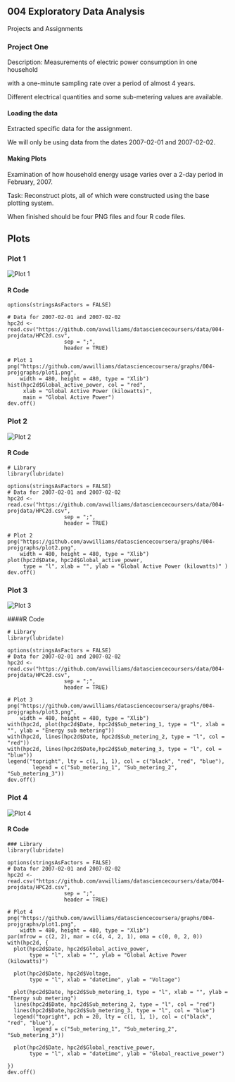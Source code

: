 ## 004 Exploratory Data Analysis
Projects and Assignments

### Project One
Description: Measurements of electric power consumption in one household

with a one-minute sampling rate over a period of almost 4 years.

Different electrical quantities and some sub-metering values are available.

#### Loading the data
Extracted specific data for the assignment.

We will only be using data from the dates 2007-02-01 and 2007-02-02.

#### Making Plots
Examination of how household energy usage varies over a 2-day period in February, 2007.

Task: Reconstruct plots, all of which were constructed using the
base plotting system.

When finished should be four PNG files and four R code files.

## Plots
### Plot 1

![Plot 1](https://github.com/avwilliams/datasciencecoursera/blob/master/graphs/004-projgraphs/plot1.png)

#### R Code
```
options(stringsAsFactors = FALSE)

# Data for 2007-02-01 and 2007-02-02
hpc2d <- read.csv("https://github.com/avwilliams/datasciencecoursers/data/004-projdata/HPC2d.csv",
                  sep = ";",
                  header = TRUE)

# Plot 1
png("https://github.com/avwilliams/datasciencecoursera/graphs/004-projgraphs/plot1.png",
    width = 480, height = 480, type = "Xlib")
hist(hpc2d$Global_active_power, col = "red",
     xlab = "Global Active Power (kilowatts)",
     main = "Global Active Power")
dev.off()
```

### Plot 2
![Plot 2](https://github.com/avwilliams/datasciencecoursera/blob/master/graphs/004-projgraphs/plot2.png)

#### R Code
```
# Library
library(lubridate)

options(stringsAsFactors = FALSE)
# Data for 2007-02-01 and 2007-02-02
hpc2d <- read.csv("https://github.com/avwilliams/datasciencecoursers/data/004-projdata/HPC2d.csv",
                  sep = ";",
                  header = TRUE)

# Plot 2
png("https://github.com/avwilliams/datasciencecoursera/graphs/004-projgraphs/plot2.png",
    width = 480, height = 480, type = "Xlib")
plot(hpc2d$Date, hpc2d$Global_active_power,
     type = "l", xlab = "", ylab = "Global Active Power (kilowatts)" )
dev.off()
```

### Plot 3
![Plot 3](https://github.com/avwilliams/datasciencecoursera/blob/master/graphs/004-projgraphs/plot3.png)

####R Code
```
# Library
library(lubridate)

options(stringsAsFactors = FALSE)
# Data for 2007-02-01 and 2007-02-02
hpc2d <- read.csv("https://github.com/avwilliams/datasciencecoursers/data/004-projdata/HPC2d.csv",
                  sep = ";",
                  header = TRUE)

# Plot 3
png("https://github.com/avwilliams/datasciencecoursera/graphs/004-projgraphs/plot3.png",
    width = 480, height = 480, type = "Xlib")
with(hpc2d, plot(hpc2d$Date, hpc2d$Sub_metering_1, type = "l", xlab = "", ylab = "Energy sub metering"))
with(hpc2d, lines(hpc2d$Date, hpc2d$Sub_metering_2, type = "l", col = "red"))
with(hpc2d, lines(hpc2d$Date,hpc2d$Sub_metering_3, type = "l", col = "blue"))
legend("topright", lty = c(1, 1, 1), col = c("black", "red", "blue"),
        legend = c("Sub_metering_1", "Sub_metering_2", "Sub_metering_3"))
dev.off()

```

### Plot 4
![Plot 4](https://github.com/avwilliams/datasciencecoursera/blob/master/graphs/004-projgraphs/plot4.png)

#### R Code
```
### Library
library(lubridate)

options(stringsAsFactors = FALSE)
# Data for 2007-02-01 and 2007-02-02
hpc2d <- read.csv("https://github.com/avwilliams/datasciencecoursers/data/004-projdata/HPC2d.csv",
                  sep = ";",
                  header = TRUE)

# Plot 4
png("https://github.com/avwilliams/datasciencecoursera/graphs/004-projgraphs/plot1.png",
    width = 480, height = 480, type = "Xlib")
par(mfrow = c(2, 2), mar = c(4, 4, 2, 1), oma = c(0, 0, 2, 0))
with(hpc2d, {
  plot(hpc2d$Date, hpc2d$Global_active_power,
       type = "l", xlab = "", ylab = "Global Active Power (kilowatts)")

  plot(hpc2d$Date, hpc2d$Voltage,
       type = "l", xlab = "datetime", ylab = "Voltage")

  plot(hpc2d$Date, hpc2d$Sub_metering_1, type = "l", xlab = "", ylab = "Energy sub metering")
  lines(hpc2d$Date, hpc2d$Sub_metering_2, type = "l", col = "red")
  lines(hpc2d$Date,hpc2d$Sub_metering_3, type = "l", col = "blue")
  legend("topright", pch = 20, lty = c(1, 1, 1), col = c("black", "red", "blue"),
        legend = c("Sub_metering_1", "Sub_metering_2", "Sub_metering_3"))

  plot(hpc2d$Date, hpc2d$Global_reactive_power,
       type = "l", xlab = "datetime", ylab = "Global_reactive_power")

})
dev.off()
```
